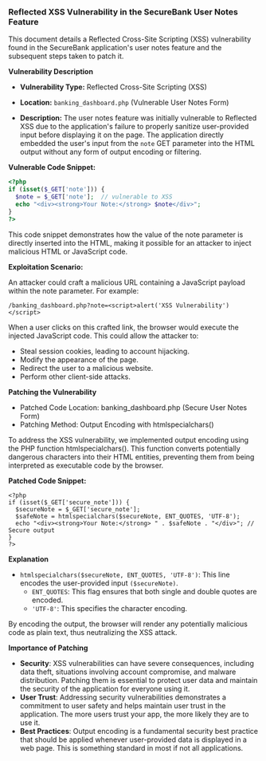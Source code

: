 ### Reflected XSS Vulnerability in the SecureBank User Notes Feature

This document details a Reflected Cross-Site Scripting (XSS) vulnerability found in the SecureBank application's user notes feature and the subsequent steps taken to patch it.

**Vulnerability Description**

* **Vulnerability Type:** Reflected Cross-Site Scripting (XSS)

* **Location:** `banking_dashboard.php` (Vulnerable User Notes Form)

* **Description:** The user notes feature was initially vulnerable to Reflected XSS due to the application's failure to properly sanitize user-provided input before displaying it on the page. The application directly embedded the user's input from the `note` GET parameter into the HTML output without any form of output encoding or filtering.

**Vulnerable Code Snippet:**

```php
<?php
if (isset($_GET['note'])) {
  $note = $_GET['note'];  // vulnerable to XSS
  echo "<div><strong>Your Note:</strong> $note</div>";
}
?>
```

This code snippet demonstrates how the value of the note parameter is directly inserted into the HTML, making it possible for an attacker to inject malicious HTML or JavaScript code.

**Exploitation Scenario:**

An attacker could craft a malicious URL containing a JavaScript payload within the note parameter. For example:
```
/banking_dashboard.php?note=<script>alert('XSS Vulnerability')</script>
```

When a user clicks on this crafted link, the browser would execute the injected JavaScript code. This could allow the attacker to:

- Steal session cookies, leading to account hijacking.
- Modify the appearance of the page.
- Redirect the user to a malicious website.
- Perform other client-side attacks.

**Patching the Vulnerability**

- Patched Code Location: banking_dashboard.php (Secure User Notes Form)
- Patching Method: Output Encoding with htmlspecialchars()

To address the XSS vulnerability, we implemented output encoding using the PHP function htmlspecialchars(). This function converts potentially dangerous characters into their HTML entities, preventing them from being interpreted as executable code by the browser.

**Patched Code Snippet:**
```
<?php
if (isset($_GET['secure_note'])) {
  $secureNote = $_GET['secure_note'];
  $safeNote = htmlspecialchars($secureNote, ENT_QUOTES, 'UTF-8');
  echo "<div><strong>Your Note:</strong> " . $safeNote . "</div>"; // Secure output
}
?>
```

**Explanation**
- `htmlspecialchars($secureNote, ENT_QUOTES, 'UTF-8')`: This line encodes the user-provided input `($secureNote)`.
    - `ENT_QUOTES`: This flag ensures that both single and double quotes are encoded.
    - `'UTF-8'`: This specifies the character encoding.

By encoding the output, the browser will render any potentially malicious code as plain text, thus neutralizing the XSS attack.

**Importance of Patching**
- **Security**: XSS vulnerabilities can have severe consequences, including data theft, situations involving account compromise, and malware distribution. Patching them is essential to protect user data and maintain the security of the application for everyone using it.
- **User Trust**: Addressing security vulnerabilities demonstrates a commitment to user safety and helps maintain user trust in the application. The more users trust your app, the more likely they are to use it.
- **Best Practices**: Output encoding is a fundamental security best practice that should be applied whenever user-provided data is displayed in a web page. This is something standard in most if not all applications.
